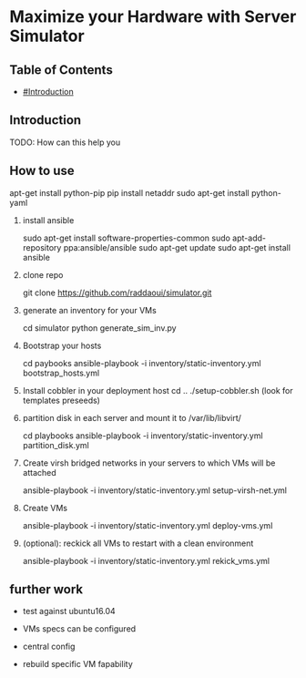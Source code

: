 Maximize your Hardware with Server Simulator
===========================

Table of Contents
-----------------
* [#Introduction]()

Introduction
------------
TODO: How can this help you

 

How to use
----------
apt-get install python-pip
pip install netaddr
sudo apt-get install python-yaml


1. install ansible

	sudo apt-get install software-properties-common
	sudo apt-add-repository ppa:ansible/ansible
	sudo apt-get update
	sudo apt-get install ansible

2. clone repo

	git clone https://github.com/raddaoui/simulator.git

3. generate an inventory for your VMs
	
	cd simulator
	python generate_sim_inv.py
4. Bootstrap your hosts 

	cd paybooks
	ansible-playbook -i inventory/static-inventory.yml bootstrap_hosts.yml

5. Install cobbler in your deployment host
	cd ..
	./setup-cobbler.sh (look for templates preseeds)

6. partition disk in each server and mount it to /var/lib/libvirt/

	cd playbooks
	ansible-playbook -i inventory/static-inventory.yml partition_disk.yml  

7. Create virsh bridged networks in your servers to which VMs will be attached

	ansible-playbook -i inventory/static-inventory.yml setup-virsh-net.yml

8. Create VMs
	
	ansible-playbook -i inventory/static-inventory.yml deploy-vms.yml

9. (optional): reckick all VMs to restart with a clean environment
	
	ansible-playbook -i inventory/static-inventory.yml rekick_vms.yml




further work
------------

- test against ubuntu16.04

- VMs specs can be configured

- central config

- rebuild specific VM fapability

